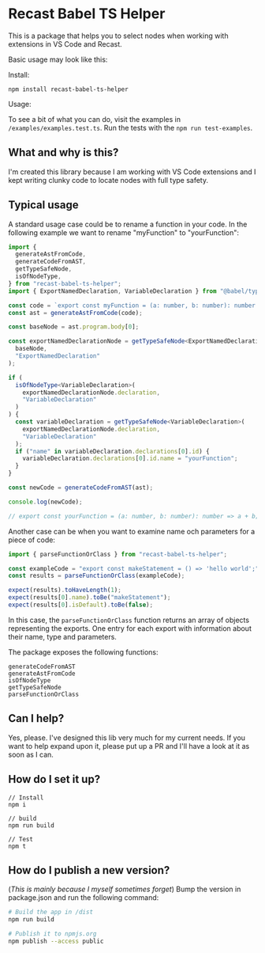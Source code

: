 # Recast Babel TS Helper

This is a package that helps you to select nodes when working with extensions in VS Code and Recast.

Basic usage may look like this:

Install:

```node
npm install recast-babel-ts-helper
```

Usage:



To see a bit of what you can do, visit the examples in `/examples/examples.test.ts`. Run the tests with the `npm run test-examples`.

## What and why is this?

I'm created this library because I am working with VS Code extensions and I kept writing clunky code to locate nodes with full type safety.

## Typical usage

A standard usage case could be to rename a function in your code. In the following example we want to rename "myFunction" to "yourFunction":

```ts
import {
  generateAstFromCode,
  generateCodeFromAST,
  getTypeSafeNode,
  isOfNodeType,
} from "recast-babel-ts-helper";
import { ExportNamedDeclaration, VariableDeclaration } from "@babel/types";

const code = `export const myFunction = (a: number, b: number): number => a + b;`;
const ast = generateAstFromCode(code);

const baseNode = ast.program.body[0];

const exportNamedDeclarationNode = getTypeSafeNode<ExportNamedDeclaration>(
  baseNode,
  "ExportNamedDeclaration"
);

if (
  isOfNodeType<VariableDeclaration>(
    exportNamedDeclarationNode.declaration,
    "VariableDeclaration"
  )
) {
  const variableDeclaration = getTypeSafeNode<VariableDeclaration>(
    exportNamedDeclarationNode.declaration,
    "VariableDeclaration"
  );
  if ("name" in variableDeclaration.declarations[0].id) {
    variableDeclaration.declarations[0].id.name = "yourFunction";
  }
}

const newCode = generateCodeFromAST(ast);

console.log(newCode);

// export const yourFunction = (a: number, b: number): number => a + b;
```

Another case can be when you want to examine name och parameters for a piece of code:

```ts
import { parseFunctionOrClass } from "recast-babel-ts-helper";

const exampleCode = "export const makeStatement = () => 'hello world';";
const results = parseFunctionOrClass(exampleCode);

expect(results).toHaveLength(1);
expect(results[0].name).toBe("makeStatement");
expect(results[0].isDefault).toBe(false);
```

In this case, the `parseFunctionOrClass` function returns an array of objects representing the exports. One entry for each export with information about their name, type and parameters.

The package exposes the following functions:

```
generateCodeFromAST
generateAstFromCode
isOfNodeType
getTypeSafeNode
parseFunctionOrClass
```

## Can I help?

Yes, please. I've designed this lib very much for my current needs. If you want to help expand upon it, please put up a PR and I'll have a look at it as soon as I can.

## How do I set it up?

```node
// Install
npm i

// build
npm run build

// Test
npm t
```

## How do I publish a new version?

(_This is mainly because I myself sometimes forget_)
Bump the version in package.json and run the following command:

```bash
# Build the app in /dist
npm run build

# Publish it to npmjs.org
npm publish --access public
```